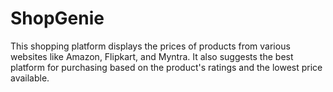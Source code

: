 # ShopGenie
This shopping platform displays the prices of products from various websites like Amazon, Flipkart, and Myntra. It also suggests the best platform for purchasing based on the product's ratings and the lowest price available.
